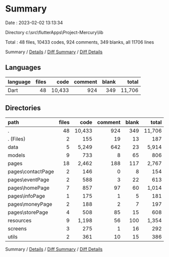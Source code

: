 # Summary

Date : 2023-02-02 13:13:34

Directory c:\\src\\flutterApps\\Project-Mercury\\lib

Total : 48 files,  10433 codes, 924 comments, 349 blanks, all 11706 lines

Summary / [Details](details.md) / [Diff Summary](diff.md) / [Diff Details](diff-details.md)

## Languages
| language | files | code | comment | blank | total |
| :--- | ---: | ---: | ---: | ---: | ---: |
| Dart | 48 | 10,433 | 924 | 349 | 11,706 |

## Directories
| path | files | code | comment | blank | total |
| :--- | ---: | ---: | ---: | ---: | ---: |
| . | 48 | 10,433 | 924 | 349 | 11,706 |
| . (Files) | 2 | 155 | 19 | 13 | 187 |
| data | 5 | 5,249 | 642 | 23 | 5,914 |
| models | 9 | 733 | 8 | 65 | 806 |
| pages | 18 | 2,462 | 188 | 117 | 2,767 |
| pages\\contactPage | 2 | 146 | 0 | 8 | 154 |
| pages\\eventPage | 2 | 588 | 3 | 22 | 613 |
| pages\\homePage | 7 | 857 | 97 | 60 | 1,014 |
| pages\\infoPage | 1 | 175 | 1 | 5 | 181 |
| pages\\moneyPage | 2 | 188 | 2 | 7 | 197 |
| pages\\storePage | 4 | 508 | 85 | 15 | 608 |
| resources | 9 | 1,198 | 56 | 100 | 1,354 |
| screens | 3 | 275 | 1 | 16 | 292 |
| utils | 2 | 361 | 10 | 15 | 386 |

Summary / [Details](details.md) / [Diff Summary](diff.md) / [Diff Details](diff-details.md)